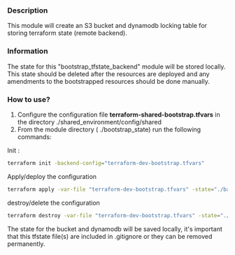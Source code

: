 ### Description

This module will create an S3 bucket and dynamodb locking table for storing terraform state (remote backend).

### Information

The state for this "bootstrap_tfstate_backend" module will be stored locally. This state should be deleted after the resources are deployed and any amendments to the bootstrapped resources should be done manually.

### How to use?

1. Configure the configuration file **terraform-shared-bootstrap.tfvars** in the directory ./shared_environment/config/shared
2. From the module directory ( ./bootstrap_state) run the following commands:

Init :

```bash
terraform init -backend-config="terraform-dev-bootstrap.tfvars"
```

Apply/deploy the configuration

```bash
terraform apply -var-file "terraform-dev-bootstrap.tfvars" -state="./backend/dev/terraform-dev.tfstate"
```

destroy/delete the configuration

```bash
terraform destroy -var-file "terraform-dev-bootstrap.tfvars" -state="./backend/dev/terraform-dev.tfstate"
```

The state for the bucket and dynamodb will be saved locally, it's important that this tfstate file(s) are included in .gitignore or they can be removed permanently.